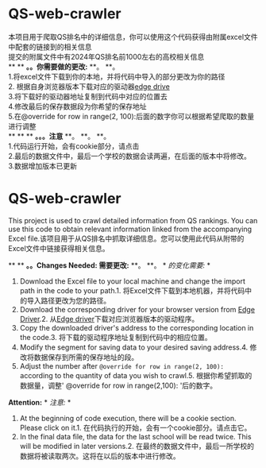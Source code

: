 # QS-web-crawler
本项目用于爬取QS排名中的详细信息，你可以使用这个代码获得由附属excel文件中配套的链接到的相关信息  
提交的附属文件中有2024年QS排名前1000左右的高校相关信息  
**   **   **。。你需要做的更改:**   **。   **。  
1.将excel文件下载到你的本地，并将代码中导入的部分更改为你的路径  
2. 根据自身浏览器版本下载对应的驱动器[edge drive ](https://developer.microsoft.com/en-us/microsoft-edge/tools/webdriver/ )  
3.将下载好的驱动器地址复制到代码中对应的位置去  
4.修改最后的保存数据段为你希望的保存地址  
5.在@override for row in range(2, 100):后面的数字你可以根据希望爬取的数量进行调整  
**   **   **   **。。。注意**   **。   **。   **。  
1.代码运行开始，会有cookie部分，请点击  
2.最后的数据文件中，最后一个学校的数据会读两遍，在后面的版本中将修改。  
3.数据增加版本已更新
# QS-web-crawler

This project is used to crawl detailed information from QS rankings. You can use this code to obtain relevant information linked from the accompanying Excel file.该项目用于从QS排名中抓取详细信息。您可以使用此代码从附带的Excel文件中链接获得相关信息。

**   **   **。。Changes Needed:   需要更改:**   **。   **。   * *的变化需要:* *
1. Download the Excel file to your local machine and change the import path in the code to your path.1. 将Excel文件下载到本地机器，并将代码中的导入路径更改为您的路径。
2. Download the corresponding driver for your browser version from [Edge Driver](https://developer.microsoft.com/en-us/microsoft-edge/tools/webdriver/).2. 从[Edge driver](https://developer.microsoft.com/en-us/microsoft-edge/tools/webdriver/)下载对应浏览器版本的驱动程序。
3. Copy the downloaded driver's address to the corresponding location in the code.3. 将下载的驱动程序地址复制到代码中的相应位置。
4. Modify the segment for saving data to your desired saving address.4. 修改将数据保存到所需的保存地址的段。
5. Adjust the number after `@override for row in range(2, 100):` according to the quantity of data you wish to crawl.5. 根据你希望抓取的数据量，调整' @override for row in range(2,100): '后的数字。

**Attention:**   * *注意:* *
1. At the beginning of code execution, there will be a cookie section. Please click on it.1. 在代码执行的开始，会有一个cookie部分。请点击它。
2. In the final data file, the data for the last school will be read twice. This will be modified in later versions.2. 在最终的数据文件中，最后一所学校的数据将被读取两次。这将在以后的版本中进行修改。
